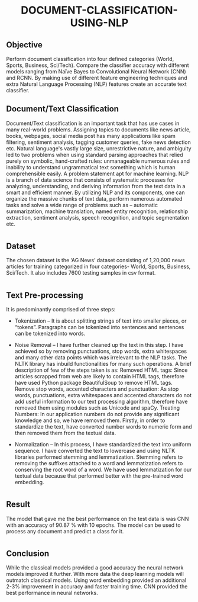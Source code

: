 <h1 align='center'> DOCUMENT-CLASSIFICATION-USING-NLP </h1>

## Objective
Perform document classification into four defined categories (World, Sports, Business, Sci/Tech). Compare the classifier accuracy with different models ranging from Naïve Bayes to Convolutional Neural Network (CNN) and RCNN. By making use of different feature engineering techniques and extra Natural Language Processing (NLP) features create an accurate text classifier.

## Document/Text Classification
Document/Text classification is an important task that has use cases in many real-world problems. Assigning topics to documents like news article, books, webpages, social media post has many applications like spam filtering, sentiment analysis, tagging customer queries, fake news detection etc. Natural language's vastly large size, unrestrictive nature, and ambiguity led to two problems when using standard parsing approaches that relied purely on symbolic, hand-crafted rules: unmanageable numerous rules and inability to understand ungrammatical text something which is human comprehensible easily. A problem statement apt for machine learning. NLP is a branch of data science that consists of systematic processes for analyzing, understanding, and deriving information from the text data in a smart and efficient manner. By utilizing NLP and its components, one can organize the massive chunks of text data, perform numerous automated tasks and solve a wide range of problems such as – automatic summarization, machine translation, named entity recognition, relationship extraction, sentiment analysis, speech recognition, and topic segmentation etc.
#

## Dataset
The chosen dataset is the ‘AG News’ dataset consisting of 1,20,000 news articles for training categorized in four categories- World, Sports, Business, Sci/Tech. It also includes 7600 testing samples in csv format.

#

## Text Pre-processing
It is predominantly comprised of three steps:

- Tokenization – It is about splitting strings of text into smaller pieces, or “tokens”. Paragraphs can be tokenized into sentences and sentences can be tokenized into words.

- Noise Removal – I have further cleaned up the text in this step. I have achieved so by removing punctuations, stop words, extra whitespaces and many other data points which was irrelevant to the NLP tasks. The NLTK library has inbuild functionalities for many such operations. A brief description of few of the steps taken is as:
Removed HTML tags: Since articles scrapped from web are likely to contain HTML tags, therefore have used Python package BeautifulSoup to remove HTML tags.
Remove stop words, accented characters and punctuation: As stop words, punctuations, extra whitespaces and accented characters do not add useful information to our text processing algorithm, therefore have removed them using modules such as Unicode and spaCy.
Treating Numbers: In our application numbers do not provide any significant knowledge and so, we have removed them. Firstly, in order to standardize the text, have converted number words to numeric form and then removed them from the textual data.

- Normalization – In this process, I have standardized the text into uniform sequence. I have converted the text to lowercase and using NLTK libraries performed stemming and lemmatization. Stemming refers to removing the suffixes attached to a word and lemmatization refers to conserving the root word of a word. We have used lemmatization for our textual data because that performed better with the pre-trained word embedding.

#

## Result
The model that gave me the best performance on the test data is was CNN with an accuracy of 90.87 % with 10 epochs. The model can be used to process any document and predict a class for it.

#

## Conclusion
While the classical models provided a good accuracy the neural network models improved it further. With more data the deep learning models will outmatch classical models. Using word embedding provided an additional 2-3% improvement in accuracy and faster training time. CNN provided the best performance in neural networks.

#
